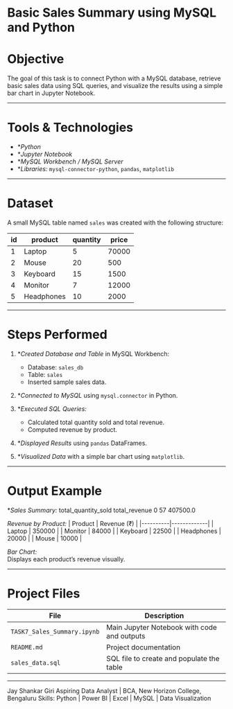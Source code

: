 # Basic Sales Summary using MySQL and Python

# Objective
The goal of this task is to connect Python with a MySQL database, retrieve basic sales data using SQL queries, and visualize the results using a simple bar chart in Jupyter Notebook.

---

# Tools & Technologies
- **Python*
- **Jupyter Notebook*
- **MySQL Workbench / MySQL Server*
- **Libraries:* `mysql-connector-python`, `pandas`, `matplotlib`

---

# Dataset
A small MySQL table named `sales` was created with the following structure:

| id | product     | quantity | price  |
|----|--------------|----------|--------|
| 1  | Laptop       | 5        | 70000  |
| 2  | Mouse        | 20       | 500    |
| 3  | Keyboard     | 15       | 1500   |
| 4  | Monitor      | 7        | 12000  |
| 5  | Headphones   | 10       | 2000   |

---

# Steps Performed

1. **Created Database and Table* in MySQL Workbench:
   - Database: `sales_db`
   - Table: `sales`
   - Inserted sample sales data.

2. **Connected to MySQL* using `mysql.connector` in Python.

3. **Executed SQL Queries:*
   - Calculated total quantity sold and total revenue.
   - Computed revenue by product.

4. **Displayed Results* using `pandas` DataFrames.

5. **Visualized Data* with a simple bar chart using `matplotlib`.

---

# Output Example

**Sales Summary:*
total_quantity_sold total_revenue
0 57 407500.0

*Revenue by Product:*
| Product | Revenue (₹) |
|----------|-------------|
| Laptop | 350000 |
| Monitor | 84000 |
| Keyboard | 22500 |
| Headphones | 20000 |
| Mouse | 10000 |

*Bar Chart:*  
Displays each product’s revenue visually.

---

# Project Files

| File | Description |
|------|-------------|
| `TASK7_Sales_Summary.ipynb` | Main Jupyter Notebook with code and outputs |
| `README.md` | Project documentation |
| `sales_data.sql` | SQL file to create and populate the table |

---

Jay Shankar Giri
Aspiring Data Analyst | BCA, New Horizon College, Bengaluru
Skills: Python | Power BI | Excel | MySQL | Data Visualization
